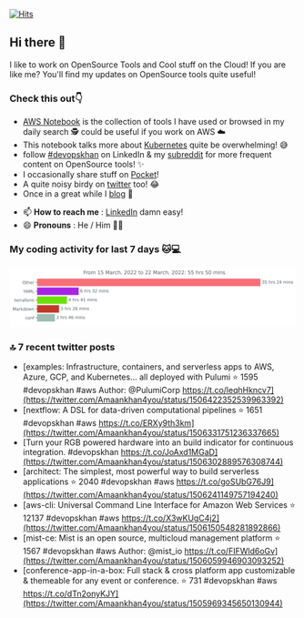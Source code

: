 [![Hits](https://hits.seeyoufarm.com/api/count/incr/badge.svg?url=https%3A%2F%2Fgithub.com%2Fakhan4u%2Fhit-counter&count_bg=%2379C83D&title_bg=%23555555&icon=&icon_color=%23E7E7E7&title=visits&edge_flat=false)](https://hits.seeyoufarm.com)

## Hi there 👋

I like to work on OpenSource Tools and Cool stuff on the Cloud! If you are like me? You'll find my updates on OpenSource tools quite useful!

### Check this out👇

* [AWS Notebook](https://histre.com/public/notebooks/dnllyanu/aws/) is the collection of tools I have used or browsed in my daily search 🕵️ could be useful if you work on AWS ☁️
* This notebook talks more about [Kubernetes](https://histre.com/public/notebooks/6uxdvo3y/kubernetes/) quite be overwhelming! 😅
* follow [#devopskhan](https://www.linkedin.com/feed/hashtag/devopskhan/) on LinkedIn & my [subreddit](https://www.reddit.com/r/devopskhan/) for more frequent content on OpenSource tools! ✨
* I occasionally share stuff on [Pocket](https://getpocket.com/@ej6g8d1dp2829A16a9Tf5d4T6bAMp3d8791rejDe86yem3bm4e14ex4fT4dluk29)!
* A quite noisy birdy on [twitter](https://twitter.com/Amaankhan4you) too! 😂
* Once in a great while I [blog](https://linuxparrot.com/) 😬


- 📫 **How to reach me** : [LinkedIn](https://www.linkedin.com/in/amaan-khan-linux-ninja) damn easy!
- 😄 **Pronouns** : He / Him 🤷‍♂️

### My coding activity for last 7 days 🐱💻

<img src="https://github.com/akhan4u/akhan4u/blob/main/images/stat.svg" alt="Amaan's Wakatime Activity!"/>

### 🔝 7 recent twitter posts
<!-- DEVDOJO:START -->
- [examples: Infrastructure, containers, and serverless apps to AWS, Azure, GCP, and Kubernetes... all deployed with Pulumi
⭐️ 1595
#devopskhan #aws
Author: @PulumiCorp
https://t.co/leqhHkncv7](https://twitter.com/Amaankhan4you/status/1506422352539963392)
- [nextflow: A DSL for data-driven computational pipelines
⭐️ 1651
#devopskhan #aws
https://t.co/ERXy9th3km](https://twitter.com/Amaankhan4you/status/1506331751236337665)
- [Turn your RGB powered hardware into an build indicator for continuous integration. #devopskhan https://t.co/JoAxd1MGaD](https://twitter.com/Amaankhan4you/status/1506302889576308744)
- [architect: The simplest, most powerful way to build serverless applications
⭐️ 2040
#devopskhan #aws
https://t.co/goSUbG76J9](https://twitter.com/Amaankhan4you/status/1506241149757194240)
- [aws-cli: Universal Command Line Interface for Amazon Web Services
⭐️ 12137
#devopskhan #aws
https://t.co/X3wKUgC4j2](https://twitter.com/Amaankhan4you/status/1506150548281892866)
- [mist-ce: Mist is an open source, multicloud management platform
⭐️ 1567
#devopskhan #aws
Author: @mist_io
https://t.co/FIFWld6oGv](https://twitter.com/Amaankhan4you/status/1506059946903093252)
- [conference-app-in-a-box: Full stack &amp; cross platform app customizable &amp; themeable for any event or conference.
⭐️ 731
#devopskhan #aws
https://t.co/dTn2onyKJY](https://twitter.com/Amaankhan4you/status/1505969345650130944)
<!-- DEVDOJO:END -->

<!-- ![Amaan's GitHub stats](https://github-readme-stats.vercel.app/api?username=akhan4u&count_private=true&show_icons=true&hide=contribs) -->
